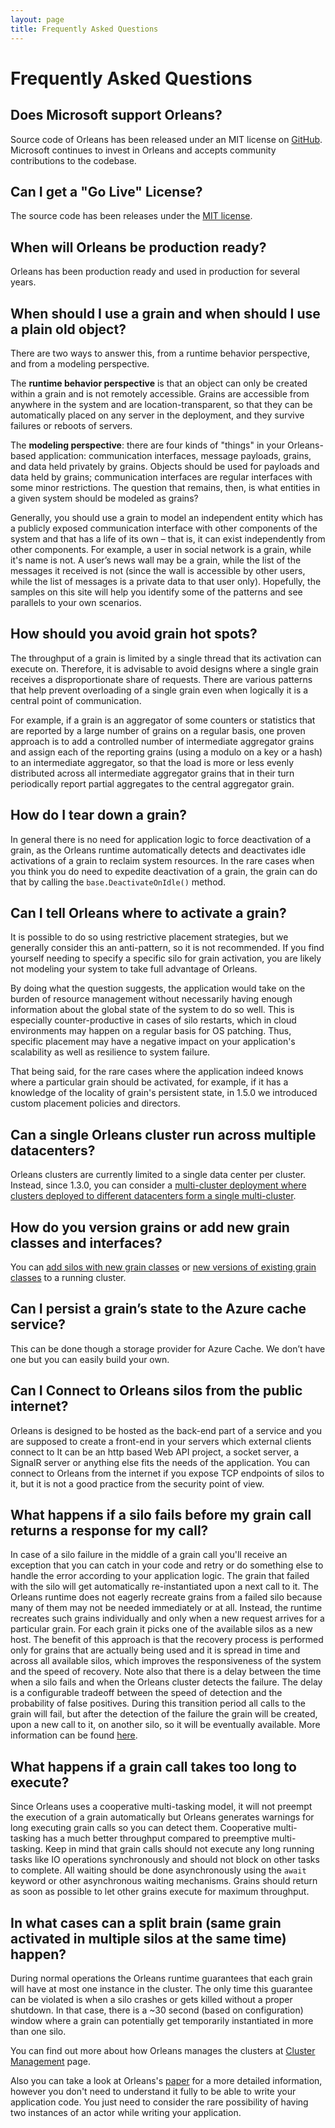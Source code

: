 ```yaml
---
layout: page
title: Frequently Asked Questions
---
```


# Frequently Asked Questions

## Does Microsoft support Orleans?

Source code of Orleans has been released under an MIT license on [GitHub](https://github.com/dotnet/orleans).
Microsoft continues to invest in Orleans and accepts community contributions to the codebase.

## Can I get a "Go Live" License?

The source code has been releases under the [MIT license](https://github.com/dotnet/orleans/blob/master/LICENSE).

## When will Orleans be production ready?

Orleans has been production ready and used in production for several years.

## When should I use a grain and when should I use a plain old object?

There are two ways to answer this, from a runtime behavior perspective, and from a modeling perspective.

The **runtime behavior perspective** is that an object can only be created within a grain and is not remotely accessible.
Grains are accessible from anywhere in the system and are location-transparent, so that they can be automatically placed on any server in the deployment, and they survive failures or reboots of servers.

The **modeling perspective**: there are four kinds of "things" in your Orleans-based application: communication interfaces, message payloads, grains, and data held privately by grains.
Objects should be used for payloads and data held by grains; communication interfaces are regular interfaces with some minor restrictions.
The question that remains, then, is what entities in a given system should be modeled as grains?

Generally, you should use a grain to model an independent entity which has a publicly exposed communication interface with other components of the system and that has a life of its own – that is, it can exist independently from other components.
For example, a user in social network is a grain, while it's name is not.
A user’s news wall may be a grain, while the list of the messages it received is not (since the wall is accessible by other users, while the list of messages is a private data to that user only).
Hopefully, the samples on this site will help you identify some of the patterns and see parallels to your own scenarios.

## How should you avoid grain hot spots?

The throughput of a grain is limited by a single thread that its activation can execute on.
Therefore, it is advisable to avoid designs where a single grain receives a disproportionate share of requests.
There are various patterns that help prevent overloading of a single grain even when logically it is a central point of communication.

For example, if a grain is an aggregator of some counters or statistics that are reported by a large number of grains on a regular basis, one proven approach is to add a controlled number of intermediate aggregator grains and assign each of the reporting grains (using a modulo on a key or a hash) to an intermediate aggregator, so that the load is more or less evenly distributed across all intermediate aggregator grains that in their turn periodically report partial aggregates to the central aggregator grain.

## How do I tear down a grain?

In general there is no need for application logic to force deactivation of a grain, as the Orleans runtime automatically detects and deactivates idle activations of a grain to reclaim system resources.
In the rare cases when you think you do need to expedite deactivation of a grain, the grain can do that by calling the `base.DeactivateOnIdle()` method.

## Can I tell Orleans where to activate a grain?

It is possible to do so using restrictive placement strategies, but we generally consider this an anti-pattern, so it is not recommended.
If you find yourself needing to specify a specific silo for grain activation, you are likely not modeling your system to take full advantage of Orleans.

By doing what the question suggests, the application would take on the burden of resource management without necessarily having enough information about the global state of the system to do so well.
This is especially counter-productive in cases of silo restarts, which in cloud environments may happen on a regular basis for OS patching.
Thus, specific placement may have a negative impact on your application's scalability as well as resilience to system failure.

That being said, for the rare cases where the application indeed knows where a particular grain should be activated, for example, if it has a knowledge of the locality of grain's persistent state, in 1.5.0 we introduced custom placement policies and directors.

## Can a single Orleans cluster run across multiple datacenters?

Orleans clusters are currently limited to a single data center per cluster.
Instead, since 1.3.0, you can consider a [multi-cluster deployment where clusters deployed to different datacenters form a single multi-cluster](Multi-Cluster/Overview.md). 

## How do you version grains or add new grain classes and interfaces?

You can [add silos with new grain classes](Advanced-Concepts/Heterogeneous-Silos.md) or [new versions of existing grain classes](Grain-Versioning/Grain-versioning.md) to a running cluster.

## Can I persist a grain’s state to the Azure cache service?

This can be done though a storage provider for Azure Cache. We don’t have one but you can easily build your own.

## Can I Connect to Orleans silos from the public internet?

Orleans is designed to be hosted as the back-end part of a service and you are supposed to create a front-end in your servers which external clients connect to
It can be an http based Web API project, a socket server, a SignalR server or anything else fits the needs of the application.
You can connect to Orleans from the internet if you expose TCP endpoints of silos to it, but it is not a good practice from the security point of view.

## What happens if a silo fails before my grain call returns a response for my call?

In case of a silo failure in the middle of a grain call you'll receive an exception that you can catch in your code and retry or do something else to handle the error according to your application logic.
The grain that failed with the silo will get automatically re-instantiated upon a next call to it.
The Orleans runtime does not eagerly recreate grains from a failed silo because many of them may not be needed immediately or at all.
Instead, the runtime recreates such grains individually and only when a new request arrives for a particular grain.
For each grain it picks one of the available silos as a new host.
The benefit of this approach is that the recovery process is performed only for grains that are actually being used and it is spread in time and across all available silos, which improves the responsiveness of the system and the speed of recovery.
Note also that there is a delay between the time when a silo fails and when the Orleans cluster detects the failure.
The delay is a configurable tradeoff between the speed of detection and the probability of false positives.
During this transition period all calls to the grain will fail, but after the detection of the failure the grain will be created, upon a new call to it, on another silo, so it will be eventually available.
More information can be found [here](Runtime-Implementation-Details/Cluster-Management.md).

## What happens if a grain call takes too long to execute?

Since Orleans uses a cooperative multi-tasking model, it will not preempt the execution of a grain automatically but Orleans generates warnings for long executing grain calls so you can detect them.
Cooperative multi-tasking has a much better throughput compared to preemptive multi-tasking.
Keep in mind that grain calls should not execute any long running tasks like IO operations synchronously and should not block on other tasks to complete.
All waiting should be done asynchronously using the `await` keyword or other asynchronous waiting mechanisms.
Grains should return as soon as possible to let other grains execute for maximum throughput.

## In what cases can a split brain (same grain activated in multiple silos at the same time) happen?

During normal operations the Orleans runtime guarantees that each grain will have at most one instance in the cluster.
The only time this guarantee can be violated is when a silo crashes or gets killed without a proper shutdown.
In that case, there is a ~30 second (based on configuration) window where a grain can potentially get temporarily instantiated in more than one silo.

You can find out more about how Orleans manages the clusters at [Cluster Management](Runtime-Implementation-Details/Cluster-Management.md) page.

Also you can take a look at Orleans's [paper](http://research.microsoft.com/pubs/210931/Orleans-MSR-TR-2014-41.pdf) for a more detailed information, however you don't need to understand it fully to be able to write your application code.
You just need to consider the rare possibility of having two instances of an actor while writing your application.
